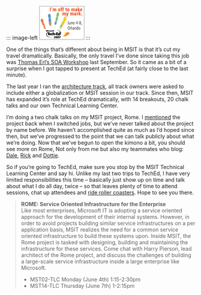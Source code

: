 ::: image-left
![](teched07_120X90_v2w.jpg) 
:::

One of the things that’s different about being in MSIT is that it’s cut my
travel dramatically. Basically, the only travel I’ve done since taking
this job was [Thomas Erl’s SOA
Workshop](http://devhawk.net/2006/09/27/thoughts-on-the-soa-workshop/)
last September. So it came as a bit of a surprise when I got tapped to
present at TechEd (at fairly close to the last minute).

The last year I ran the [architecture
track](https://www.msteched.com/public/tracks.aspx#ARC), all track
owners were asked to include either a globalization or MSIT session in
our track. Since then, MSIT has expanded it’s role at TechEd
dramatically, with 14 breakouts, 20 chalk talks and our own Technical
Learning Center.

I’m doing a two chalk talks on my MSIT project, Rome. I
[mentioned](http://devhawk.net/2006/06/15/moving-on/) the project
back when I switched jobs, but we’ve never talked about the project by
name before. We haven’t accomplished quite as much as I’d hoped since
then, but we’ve progressed to the point that we can talk publicly about
what we’re doing. Now that we’ve begun to open the kimono a bit, you
should see more on Rome, Not only from me but also my teammates who
blog: [Dale](http://halfmybrain.spaces.live.com/),
[Rick](http://rickbarn.spaces.live.com/) and
[Dottie](http://blogs.msdn.com/dotties/).

So if you’re going to TechEd, make sure you stop by the MSIT Technical
Learning Center and say hi. Unlike my last two trips to TechEd, I have
very limited responsibilities this time – basically just show up on time
and talk about what I do all day, twice – so that leaves plenty of time
to attend sessions, chat up attendees and [ride roller
coasters](http://www.microsoft.com/events/teched2007/attendeeparty.mspx).
Hope to see you there.

> **ROME: Service Oriented Infrastructure for the Enterprise**\
> Like most enterprises, Microsoft IT is adopting a service oriented
> approach for the development of their internal systems. However, in
> order to avoid projects building similar service infrastructures on a
> per application basis, MSIT realizes the need for a common service
> oriented infrastructure to build these systems upon. Inside MSIT, the
> Rome project is tasked with designing, building and maintaining the
> infrastructure for these services. Come chat with Harry Pierson, lead
> architect of the Rome project, and discuss the challenges of building
> a large-scale service infrastructure inside a large enterprise like
> Microsoft.
>
> -   MST02-TLC Monday (June 4th) 1:15-2:30pm
> -   MST14-TLC Thursday (June 7th) 1-2:15pm
